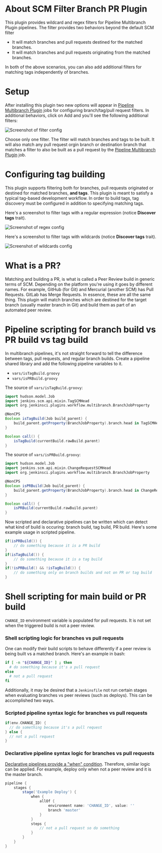 # About SCM Filter Branch PR Plugin

This plugin provides wildcard and regex filters for Pipeline Multibranch Plugin
pipelines.  The filter provides two behaviors beyond the default SCM filter

* It will match branches and pull requests destined for the matched
  branches.
* It will match branches and pull requests originating from the matched
  branches.

In both of the above scenarios, you can also add additional filters for matching
tags independently of branches.

# Setup

After installing this plugin two new options will appear in [Pipeline
Multibranch Plugin][multibranch-pipeline] jobs for configuring branch/tag/pull request filters.
In additional behaviors, click on Add and you'll see the following additional
filters:

![Screenshot of filter config][screenshot-config]

Choose only one filter.  The filter will match branches and tags to be built.
It will also match any pull request orgin branch or destination branch that matches a filter 
to also be built as a pull request by the [Pipeline Multibranch
Plugin][multibranch-pipeline] job.

# Configuring tag building

This plugin supports filtering both for branches, pull requests originated or destined for
matched branches, **and tags**.  This plugin is meant to satisfy a typical
tag-based development workflow.  In order to build tags, tag discovery must be
configured in addition to specifying matching tags.

Here's a screenshot to filter tags with a regular expression (notice **Discover
tags** trait).

![Screenshot of regex config][screenshot-regex]

Here's a screenshot to filter tags with wildcards (notice **Discover tags**
trait).

![Screenshot of wildcards config][screenshot-wildcards]

# What is a PR?

Matching and building a PR, is what is called a Peer Review build in generic
terms of SCM.  Depending on the platform you're using it goes by different
names.  For example, GitHub (for Git) and Mercurial (another SCM) has Pull
Requests.  GitLab has Merge Requests.  In essence, these are all the same thing.
This plugin will match branches which are destined for the target branch
(usually master branch in Git) and build them as part of an automated peer
review.

# Pipeline scripting for branch build vs PR build vs tag build

In multibranch pipelines, it's not straight forward to tell the difference
between tags, pull requests, and regular branch builds.  Create a pipeline
shared library and add the following pipeline variables to it.

* `vars/isTagBuild.groovy`
* `vars/isPRBuild.groovy`

The source of `vars/isTagBuild.groovy`:

```groovy
import hudson.model.Job
import jenkins.scm.api.mixin.TagSCMHead
import org.jenkinsci.plugins.workflow.multibranch.BranchJobProperty

@NonCPS
Boolean isTagBuild(Job build_parent) {
    build_parent.getProperty(BranchJobProperty).branch.head in TagSCMHead
}

Boolean call() {
    isTagBuild(currentBuild.rawBuild.parent)
}
```

The source of `vars/isPRBuild.groovy`:

```groovy
import hudson.model.Job
import jenkins.scm.api.mixin.ChangeRequestSCMHead
import org.jenkinsci.plugins.workflow.multibranch.BranchJobProperty

@NonCPS
Boolean isPRBuild(Job build_parent) {
    build_parent.getProperty(BranchJobProperty).branch.head in ChangeRequestSCMHead
}

Boolean call() {
    isPRBuild(currentBuild.rawBuild.parent)
}
```

Now scripted and declarative pipelines can be written which can detect what
kind of build is occuring: branch build, tag build, PR build.  Here's some
example usage in scripted pipeline.

```groovy
if(isPRBuild()) {
    // do something because it is a PR build
}
if(isTagBuild()) {
    // do something because it is a tag build
}
if(!isPRBuild() && !isTagBuild()) {
    // do something only on branch builds and not on PR or tag build
}
```

# Shell scripting for main build or PR build

`CHANGE_ID` environment variable is populated for pull requests.  It is not set
when the triggered build is not a peer review.

### Shell scripting logic for branches vs pull requests

One can modify their build scripts to behave differently if a peer review is
being built vs a matched branch.  Here's an example in bash:

```bash
if [ -n "${CHANGE_ID}" ] ; then
  # do something because it's a pull request
else
  # not a pull request
fi
```

Additionally, it may be desired that a `Jenkinsfile` not run certain stages
when evaluating branches vs peer reviews (such as deploys).  This can be
accomplished two ways.

### Scripted pipeline syntax logic for branches vs pull requests

```groovy
if(env.CHANGE_ID) {
  // do something because it's a pull request
} else {
  // not a pull request
}
```

### Declarative pipeline syntax logic for branches vs pull requests

[Declarative pipelines provide a "when" condition][declarative-when].
Therefore, similar logic can be applied.  For example, deploy only when not a
peer review and it is the master branch.

```groovy
pipeline {
    stages {
        stage('Example Deploy') {
            when {
                allOf {
                    environment name: 'CHANGE_ID', value: ''
                    branch 'master'
                }
            }
            steps {
                // not a pull request so do something
            }
        }
    }
}
```

[declarative-when]: https://jenkins.io/doc/book/pipeline/syntax/#when
[multibranch-pipeline]: https://wiki.jenkins.io/display/JENKINS/Pipeline+Multibranch+Plugin
[screenshot-config]: https://github.com/jenkinsci/scm-filter-branch-pr-plugin/raw/master/docs/images/screenshot-config.png
[screenshot-regex]: https://github.com/jenkinsci/scm-filter-branch-pr-plugin/raw/master/docs/images/screenshot-regex.png
[screenshot-wildcards]: https://github.com/jenkinsci/scm-filter-branch-pr-plugin/raw/master/docs/images/screenshot-wildcards.png
